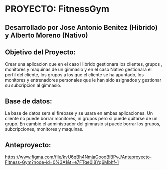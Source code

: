 # PROYECTO: FitnessGym

## Desarrollado por Jose Antonio Benitez (Hibrido) y Alberto Moreno (Nativo)

## Objetivo del Proyecto: 
Crear una aplicacion que en el caso Hibrido gestionara los clientes, grupos , monitores y maquinas de un gimnasio y en el caso Nativo gestionara el perfil del cliente, los grupos a los que el cliente se ha apuntado, los monitores y entrenadores personales que le han sido asignados y gestionar su subcripcion al gimnasio.

## Base de datos:
La base de datos sera el firebase y se usara en ambas aplicaciones. Un cliente no puede borrar monitores, ni grupos pero si puede quitarse de un grupo. En cambio el administrador del gimnasio si puede borrar los grupos, subcripciones, monitores y maquinas.

## Anteproyecto: 
https://www.figma.com/file/kvU6qBh4NmjaGoooBiBPvJ/Anteproyecto-Fitness-Gym?node-id=0%3A1&t=e7FTqe0I8Yq6Mbhf-1

